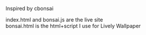 Inspired by cbonsai <br>

index.html and bonsai.js are the live site <br>
bonsai.html is the html+script I use for Lively Wallpaper

